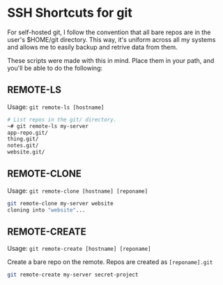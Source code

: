 # SSH Shortcuts for git

For self-hosted git, I follow the convention that all bare repos are in the
user's $HOME/git directory. This way, it's uniform across all my systems
and allows me to easily backup and retrive data from them.

These scripts were made with this in mind. Place them in your path, and
you'll be able to do the following:


## REMOTE-LS
Usage: `git remote-ls [hostname]`
```bash
# List repos in the git/ directory.
~# git remote-ls my-server
app-repo.git/
thing.git/
notes.git/
website.git/
```

## REMOTE-CLONE
Usage: `git remote-clone [hostname] [reponame]`
```bash
git remote-clone my-server website
cloning into "website"...
```

## REMOTE-CREATE
Usage: `git remote-create [hostname] [reponame]`

Create a bare repo on the remote. Repos are created as `[reponame].git`

```bash
git remote-create my-server secret-project
```


